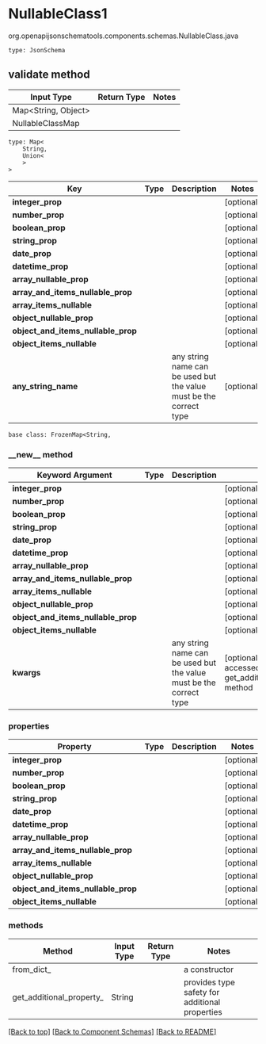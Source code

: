 # NullableClass1
org.openapijsonschematools.components.schemas.NullableClass.java
```
type: JsonSchema
```

## validate method
| Input Type | Return Type | Notes |
| ---------- | ----------- | ----- |
| Map<String, Object>
 | NullableClassMap | |

```
type: Map<
    String,
    Union<
    >
>
```
Key | Type |  Description | Notes
------------ | ------------- | ------------- | -------------
**integer_prop** |  |  | [optional]
**number_prop** |  |  | [optional]
**boolean_prop** |  |  | [optional]
**string_prop** |  |  | [optional]
**date_prop** |  |  | [optional]
**datetime_prop** |  |  | [optional]
**array_nullable_prop** |  |  | [optional]
**array_and_items_nullable_prop** |  |  | [optional]
**array_items_nullable** |  |  | [optional]
**object_nullable_prop** |  |  | [optional]
**object_and_items_nullable_prop** |  |  | [optional]
**object_items_nullable** |  |  | [optional]
**any_string_name** |  | any string name can be used but the value must be the correct type | [optional]

```
base class: FrozenMap<String, 
```
### &lowbar;&lowbar;new&lowbar;&lowbar; method
Keyword Argument | Type | Description | Notes
---------------- | ---- | ----------- | -----
**integer_prop** |  |  | [optional]
**number_prop** |  |  | [optional]
**boolean_prop** |  |  | [optional]
**string_prop** |  |  | [optional]
**date_prop** |  |  | [optional]
**datetime_prop** |  |  | [optional]
**array_nullable_prop** |  |  | [optional]
**array_and_items_nullable_prop** |  |  | [optional]
**array_items_nullable** |  |  | [optional]
**object_nullable_prop** |  |  | [optional]
**object_and_items_nullable_prop** |  |  | [optional]
**object_items_nullable** |  |  | [optional]
**kwargs** |  | any string name can be used but the value must be the correct type | [optional] typed value is accessed with the get_additional_property_ method

### properties
Property | Type | Description | Notes
-------- | ---- | ----------- | -----
**integer_prop** |  |  | [optional]
**number_prop** |  |  | [optional]
**boolean_prop** |  |  | [optional]
**string_prop** |  |  | [optional]
**date_prop** |  |  | [optional]
**datetime_prop** |  |  | [optional]
**array_nullable_prop** |  |  | [optional]
**array_and_items_nullable_prop** |  |  | [optional]
**array_items_nullable** |  |  | [optional]
**object_nullable_prop** |  |  | [optional]
**object_and_items_nullable_prop** |  |  | [optional]
**object_items_nullable** |  |  | [optional]

### methods
Method | Input Type | Return Type | Notes
------ | ---------- | ----------- | ------
from_dict_ |  |  | a constructor
get_additional_property_ | String |  | provides type safety for additional properties








[[Back to top]](#top) [[Back to Component Schemas]](../../../README.md#Component-Schemas) [[Back to README]](../../../README.md)

